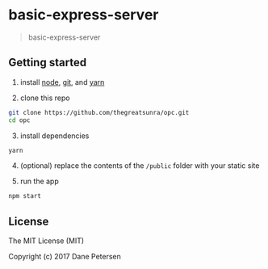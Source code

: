 # basic-express-server

> basic-express-server

## Getting started

1) install [node](https://nodejs.org/en/), [git](https://git-scm.com/downloads), and [yarn](https://yarnpkg.com/lang/en/docs/install/)

2) clone this repo

```bash
git clone https://github.com/thegreatsunra/opc.git
cd opc
```

3) install dependencies

```bash
yarn
```

4) (optional) replace the contents of the `/public` folder with your static site

5) run the app

```bash
npm start
```

## License

The MIT License (MIT)

Copyright (c) 2017 Dane Petersen

